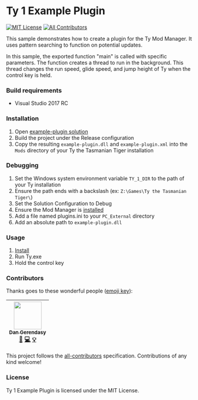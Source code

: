 # Ty 1 Example Plugin
[![MIT License](https://img.shields.io/npm/l/eslint-find-rules.svg?style=flat-square)](http://opensource.org/licenses/MIT)
[![All Contributors](https://img.shields.io/badge/all_contributors-1-orange.svg?style=flat-square)](#contributors)

This sample demonstrates how to create a plugin for the Ty Mod Manager. It uses pattern searching to function on potential updates.

In this sample, the exported function "main" is called with specific parameters. The function creates a thread to run in the background. This thread changes the run speed, glide speed, and jump height of Ty when the control key is held.

### Build requirements
* Visual Studio 2017 RC

### Installation
1. Open [example-plugin solution](example-plugin.sln)
2. Build the project under the Release configuration
3. Copy the resulting `example-plugin.dll` and `example-plugin.xml` into the `Mods` directory of your Ty the Tasmanian Tiger installation

### Debugging
1. Set the Windows system environment variable `TY_1_DIR` to the path of your Ty installation
2. Ensure the path ends with a backslash (ex: `Z:\Games\Ty the Tasmanian Tiger\`)
3. Set the Solution Configuration to Debug
4. Ensure the Mod Manager is [installed](../mod-manager#installation)
5. Add a file named plugins.ini to your `PC_External` directory
6. Add an absolute path to `example-plugin.dll`

### Usage
1. [Install](#installation)
2. Run Ty.exe
3. Hold the control key

### Contributors
Thanks goes to these wonderful people ([emoji key](https://github.com/kentcdodds/all-contributors#emoji-key)):

<!-- ALL-CONTRIBUTORS-LIST:START - Do not remove or modify this section -->
| [<img src="https://avatars0.githubusercontent.com/u/2020854?v=3" width="75px;"/><br /><sub>Dan Gerendasy</sub>](https://www.github.com/Dnawrkshp)<br />[📖](https://www.github.com/Dnawrkshp/ty-1-tools/commits?author=Dnawrkshp) [💻](https://www.github.com/Dnawrkshp/ty-1-tools/commits?author=Dnawrkshp) [💡](https://github.com/Dnawrkshp/ty-1-tools/tree/master/mod-manager/Examples)
| :---: |
<!-- ALL-CONTRIBUTORS-LIST:END -->

This project follows the [all-contributors](https://github.com/kentcdodds/all-contributors) specification. Contributions of any kind welcome!

### License
Ty 1 Example Plugin is licensed under the MIT License.
